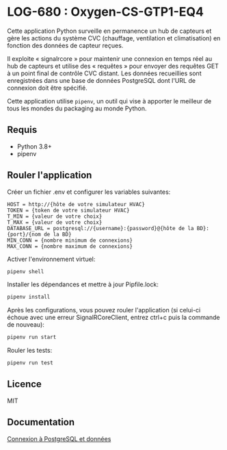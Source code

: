 # LOG-680 : Oxygen-CS-GTP1-EQ4
Cette application Python surveille en permanence un hub de capteurs et gère les actions du système CVC (chauffage, ventilation et climatisation) en fonction des données de capteur reçues.

Il exploite « signalrcore » pour maintenir une connexion en temps réel au hub de capteurs et utilise des « requêtes » pour envoyer des requêtes GET à un point final de contrôle CVC distant. Les données recueillies sont enregistrées dans une base de données PostgreSQL dont l'URL de connexion doit être spécifié.

Cette application utilise `pipenv`, un outil qui vise à apporter le meilleur de tous les mondes du packaging au monde Python.

## Requis
- Python 3.8+
- pipenv

## Rouler l'application
Créer un fichier .env et configurer les variables suivantes:
```
HOST = http://{hôte de votre simulateur HVAC}
TOKEN = {token de votre simulateur HVAC}
T_MIN = {valeur de votre choix}
T_MAX = {valeur de votre choix}
DATABASE_URL = postgresql://{username}:{password}@{hôte de la BD}:{port}/{nom de la BD}
MIN_CONN = {nombre minimum de connexions}
MAX_CONN = {nombre maximum de connexions}
```

Activer l'environnement virtuel:
```bash
pipenv shell
```

Installer les dépendances et mettre à jour Pipfile.lock:
```bash
pipenv install
```

Après les configurations, vous pouvez rouler l'application (si celui-ci échoue avec une erreur SignalRCoreClient, entrez ctrl+c puis la commande de nouveau):
```bash
pipenv run start
```

Rouler les tests:
```bash
pipenv run test
```

## Licence
MIT

## Documentation
[Connexion à PostgreSQL et données](Wiki/lab2/PostgreSQL.md)